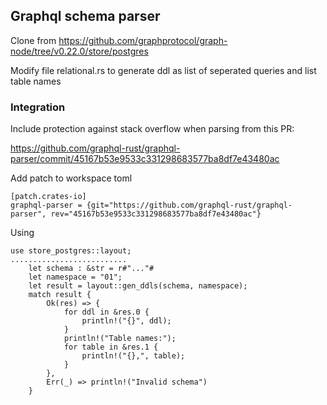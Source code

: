 ## Graphql schema parser 
Clone from https://github.com/graphprotocol/graph-node/tree/v0.22.0/store/postgres

Modify file relational.rs to generate ddl as list of seperated queries and list table names
### Integration
Include protection against stack overflow when parsing from this PR: 

https://github.com/graphql-rust/graphql-parser/commit/45167b53e9533c331298683577ba8df7e43480ac

Add patch to workspace toml
```
[patch.crates-io]
graphql-parser = {git="https://github.com/graphql-rust/graphql-parser", rev="45167b53e9533c331298683577ba8df7e43480ac"}
```
Using
```
use store_postgres::layout;
..........................
    let schema : &str = r#"..."#
    let namespace = "01";
    let result = layout::gen_ddls(schema, namespace);
    match result {
        Ok(res) => {
            for ddl in &res.0 {
                println!("{}", ddl);
            }
            println!("Table names:");
            for table in &res.1 {
                println!("{},", table);
            }
        },
        Err(_) => println!("Invalid schema")
    }
```